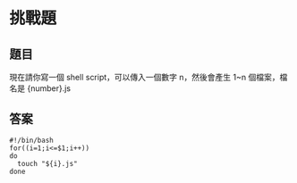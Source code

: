 # 挑戰題
## 題目
現在請你寫一個 shell script，可以傳入一個數字 n，然後會產生 1~n 個檔案，檔名是 {number}.js

## 答案
```
#!/bin/bash
for((i=1;i<=$1;i++))
do
  touch "${i}.js"
done
```